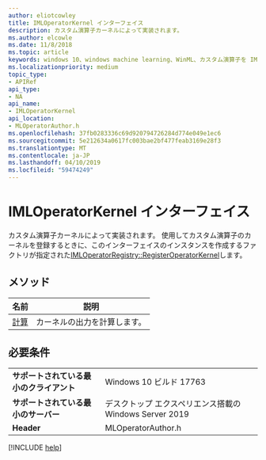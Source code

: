 ```yaml
---
author: eliotcowley
title: IMLOperatorKernel インターフェイス
description: カスタム演算子カーネルによって実装されます。
ms.author: elcowle
ms.date: 11/8/2018
ms.topic: article
keywords: windows 10、windows machine learning、WinML、カスタム演算子を IMLOperatorKernel
ms.localizationpriority: medium
topic_type:
- APIRef
api_type:
- NA
api_name:
- IMLOperatorKernel
api_location:
- MLOperatorAuthor.h
ms.openlocfilehash: 37fb0283336c69d920794726284d774e049e1ec6
ms.sourcegitcommit: 5e212634a0617fc003bae2bf477feab3169e28f3
ms.translationtype: MT
ms.contentlocale: ja-JP
ms.lasthandoff: 04/10/2019
ms.locfileid: "59474249"
---
```

# <a name="imloperatorkernel-interface"></a>IMLOperatorKernel インターフェイス

カスタム演算子カーネルによって実装されます。 使用してカスタム演算子のカーネルを登録するときに、このインターフェイスのインスタンスを作成するファクトリが指定された[IMLOperatorRegistry::RegisterOperatorKernel](IMLOperatorRegistry_RegisterOperatorKernel.md)します。

## <a name="methods"></a>メソッド

| 名前 | 説明 |
|------|-------------|
| [計算](IMLOperatorKernel_Compute.md) | カーネルの出力を計算します。 |

## <a name="requirements"></a>必要条件

| | |
|-|-|
| **サポートされている最小のクライアント** | Windows 10 ビルド 17763 |
| **サポートされている最小のサーバー** | デスクトップ エクスペリエンス搭載の Windows Server 2019 |
| **Header** | MLOperatorAuthor.h |

[!INCLUDE [help](../includes/get-help.md)]
